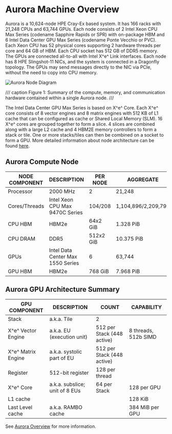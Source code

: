 # Aurora Machine Overview

Aurora is a 10,624-node HPE Cray-Ex based system. It has 166 racks with 21,248 CPUs and 63,744 GPUs. Each node consists of 2 Intel Xeon CPU Max Series (codename Sapphire Rapids or SPR) with on-package HBM and 6 Intel Data Center GPU Max Series (codename Ponte Vecchio or PVC). Each Xeon CPU has 52 physical cores supporting 2 hardware threads per core and 64 GB of HBM. Each CPU socket has 512 GB of DDR5 memory. The GPUs are connected all-to-all with Intel X^e^ Link interfaces. Each node has 8 HPE Slingshot-11 NICs, and the system is connected in a Dragonfly topology. The GPUs may send messages directly to the NIC via PCIe, without the need to copy into CPU memory.

![Aurora Node Diagram](./images/aurora_node_dataflow.png)

/// caption
Figure 1: Summary of the compute, memory, and communication hardware contained within a single Aurora node.
///

The Intel Data Center GPU Max Series is based on X^e^ Core. Each X^e^ core consists of 8 vector engines and 8 matrix engines with 512 KB of L1 cache that can be configured as cache or Shared Local Memory (SLM). 16 X^e^ cores are grouped together to form a slice. 4 slices are combined along with a large L2 cache and 4 HBM2E memory controllers to form a stack or tile. One or more stacks/tiles can then be combined on a socket to form a GPU. More detailed information about node architecture can be found [here](https://www.intel.com/content/www/us/en/products/details/discrete-gpus/data-center-gpu/max-series.html).


## Aurora Compute Node

| NODE COMPONENT | DESCRIPTION                       | PER NODE  | AGGREGATE           |
|----------------|-----------------------------------|-----------|---------------------|
| Processor      | 2000 MHz                          | 2         | 21,248              |
| Cores/Threads  | Intel Xeon CPU Max 9470C Series   | 104/208   | 1,104,896/2,209,792 |
| CPU HBM        | HBM2e                             | 64x2 GiB  | 1.328 PiB           |
| CPU DRAM       | DDR5                              | 512x2 GiB | 10.375 PiB          |
| GPUs           | Intel Data Center Max 1550 Series | 6         | 63,744              |
| GPU HBM        | HBM2e                             | 768 GiB   | 7.968 PiB           |

## Aurora GPU Architecture Summary

| GPU COMPONENT    | DESCRIPTION                    | COUNT                      | CAPABILITY           |
|------------------|--------------------------------|----------------------------|----------------------|
| Stack            | a.k.a. Tile                    | 2                          |                      |
| X^e^ Vector Engine | a.k.a. EU (execution unit)     | 512 per Stack (448 active) | 8 threads, 512b SIMD |
| X^e^ Matrix Engine | a.k.a. systolic part of EU     | 512 per Stack (448 active) |                      |
| Register         | 512-bit register               | 128 per thread             |                      |
| X^e^ Core          | a.k.a. subslice; unit of 8 EUs | 64 per Stack               | 128 per GPU          |
| L1 cache         |                                |                            | 128 KiB              |
| Last Level cache | a.k.a. RAMBO cache             |                            | 384 MiB per GPU      |

See [Aurora Overview](https://www.alcf.anl.gov/sites/default/files/2024-11/Overview-of-Aurora-Oct-2024.pdf) for more information.
